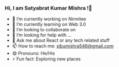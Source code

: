 ### Hi, I am Satyabrat Kumar Mishra !👋

- 🔭 I’m currently working on Nirmitee
- 🌱 I’m currently learning on Web 3.0
- 👯 I’m looking to collaborate on 
- 🤔 I’m looking for help with ...
- 💬 Ask me about React or any tech related stuff
- 📫 How to reach me: sibumishra546@gmail.com
- 😄 Pronouns: He/His
- ⚡ Fun fact: Exploring new places
